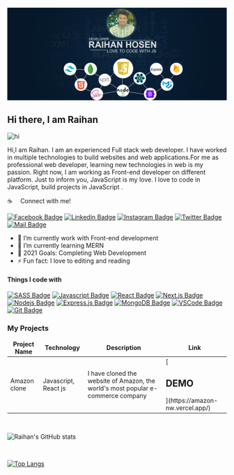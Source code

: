 ![Github Banner](https://raw.githubusercontent.com/raihanhosen011/raihanhosen011/main/github-bennar.png)

## Hi there, I am Raihan 
<img src="https://user-images.githubusercontent.com/1303154/88677602-1635ba80-d120-11ea-84d8-d263ba5fc3c0.gif" width="28px" alt="hi">

Hi,I am Raihan. I am an experienced Full stack web developer. I have worked in multiple technologies to build websites and web applications.For me as professional web developer, learning new technologies in web is my passion. Right now, I am working as Front-end developer on different platform. Just to inform you, JavaScript is my love. I love to code in JavaScript, build projects in JavaScript .

:coffee: &emsp;Connect with me!

[![Facebook Badge](https://img.shields.io/badge/Facebook-1877F2?style=for-the-badge&logo=facebook&logoColor=white)](https://facebook.com/raihanhosen01)
[![Linkedin Badge](https://img.shields.io/badge/LinkedIn-0077B5?style=for-the-badge&logo=linkedin&logoColor=white)](https://www.linkedin.com/in/raihanhosen01) [![Instagram Badge](https://img.shields.io/badge/Instagram-E4405F?style=for-the-badge&logo=instagram&logoColor=white)](https://instagram.com/raihanhosen01) [![Twitter Badge](https://img.shields.io/badge/Twitter-1DA1F2?style=for-the-badge&logo=twitter&logoColor=white)](https://twitter.com/raihanhosen01) [![Mail Badge](https://img.shields.io/badge/Gmail-D14836?style=for-the-badge&logo=gmail&logoColor=white)](mailto:raihanhosen011@gmail.com)


- 🔭 I’m currently work with Front-end development
- 🌱 I’m currently learning MERN 
- 🥅 2021 Goals: Completing Web Development
- ⚡ Fun fact: I love to editing and reading

#### Things I code with

[![SASS Badge](https://img.shields.io/badge/Sass-CC6699?style=for-the-badge&logo=sass&logoColor=white)](#) [![Javascript Badge](https://img.shields.io/badge/-Javascript-F0DB4F?style=for-the-badge&labelColor=black&logo=javascript&logoColor=F0DB4F)](#) [![React Badge](https://img.shields.io/badge/-React-61DBFB?style=for-the-badge&labelColor=black&logo=react&logoColor=61DBFB)](#) [![Next.js Badge](https://img.shields.io/badge/next.js-000000?style=for-the-badge&logo=nextdotjs&logoColor=white)](#) [![Nodejs Badge](https://img.shields.io/badge/-Nodejs-3C873A?style=for-the-badge&labelColor=black&logo=node.js&logoColor=3C873A)](#) [![Express.js Badge](https://img.shields.io/badge/Express.js-000000?style=for-the-badge&logo=express&logoColor=white)](#) [![MongoDB Badge](https://img.shields.io/badge/MongoDB-4EA94B?style=for-the-badge&logo=mongodb&logoColor=white)](#) [![VSCode Badge](https://img.shields.io/badge/Visual_Studio-5C2D91?style=for-the-badge&logo=visual%20studio&logoColor=white)](#) [![Git Badge](https://img.shields.io/badge/Git-F05032?style=for-the-badge&logo=git&logoColor=white)](#)

### My Projects

<table>
  <thead align="center">
    <tr border: none;>
      <td><b>Project Name</b></td>
      <td><b>Technology</b></td>
      <td><b> Description </b></td>
      <td><b>Link</b></td>
    </tr>
  </thead>
  <tbody>
    <tr>
      <td> Amazon clone </td>
      <td> Javascript, React js </td>
      <td> I have cloned the website of Amazon, the world's most popular e-commerce company </td>
      <td> [<h2>DEMO</h2>](https://amazon-nw.vercel.app/) </td>
    </tr>
  </tbody>
</table>

<br/>

![Raihan's GitHub stats](https://github-readme-stats.vercel.app/api?username=raihanhosen011&show_icons=true&theme=radical)

<br/>

[![Top Langs](https://github-readme-stats.vercel.app/api/top-langs/?username=raihanhosen011)](https://github.com/anuraghazra/github-readme-stats)
